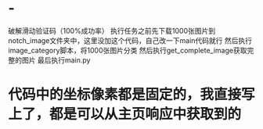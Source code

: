 # -
破解滑动验证码（100%成功率）
执行任务之前先下载1000张图片到notch_image文件夹中，这里没加这个代码，自己改一下main代码就行
然后执行image_category脚本，将1000张图片分类
然后执行get_complete_image获取完整的图片
最后执行main.py
#  代码中的坐标像素都是固定的，我直接写上了，都是可以从主页响应中获取到的

